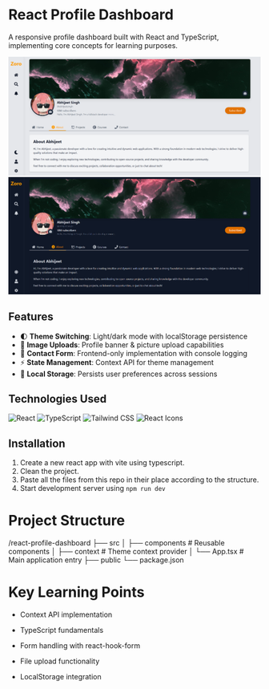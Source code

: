# React Profile Dashboard

A responsive profile dashboard built with React and TypeScript, implementing core concepts for learning purposes.

![Dashboard Screenshot](./screenshots/dashboard-light.png)
![Dark Mode Screenshot](./screenshots/dashboard-dark.png)

## Features

- 🌓 **Theme Switching**: Light/dark mode with localStorage persistence
- 📸 **Image Uploads**: Profile banner & picture upload capabilities
- 📩 **Contact Form**: Frontend-only implementation with console logging
- ⚡ **State Management**: Context API for theme management
- 🔄 **Local Storage**: Persists user preferences across sessions

## Technologies Used

![React](https://img.shields.io/badge/React-20232A?style=for-the-badge&logo=react&logoColor=61DAFB)
![TypeScript](https://img.shields.io/badge/TypeScript-007ACC?style=for-the-badge&logo=typescript&logoColor=white)
![Tailwind CSS](https://img.shields.io/badge/Tailwind_CSS-38B2AC?style=for-the-badge&logo=tailwind-css&logoColor=white)
![React Icons](https://img.shields.io/badge/React_Icons-FF4154?style=for-the-badge&logo=react&logoColor=white)

## Installation

1. Create a new react app with vite using typescript.
2. Clean the project.
3. Paste all the files from this repo in their place according to the structure.
4. Start development server using `npm run dev`

# Project Structure

/react-profile-dashboard
├── src
│ ├── components # Reusable components
│ ├── context # Theme context provider
│ └── App.tsx # Main application entry
├── public
└── package.json

# Key Learning Points

- Context API implementation

- TypeScript fundamentals

- Form handling with react-hook-form

- File upload functionality

- LocalStorage integration
